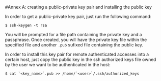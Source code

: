 #Annex A: creating a public-private key pair and installing the public key

In order to get a public-private key pair, just run the following command:

    $ ssh-keygen -t rsa

You will be prompted for a file path containing the private key and a passphrase. Once created, you will have the private key file within the specified file and another `.pub` sufixed file containing the public key.

In order to install this key pair for remote authenticated accesses into a certain host, just copy the public key in the ssh authorized keys file owned by the user we want to be authenticated in the host:

    $ cat `<key_name>`.pub >> /home/`<user>`/.ssh/authorized_keys
